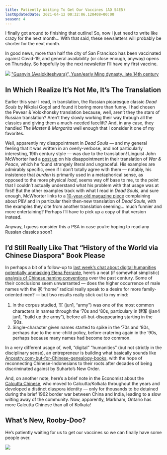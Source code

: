 ```yaml
---
title: Patiently Waiting To Get Our Vaccines (AD S4E5)
lastUpdatedDate: 2021-04-12 00:32:06.120408+00:00 
season: 4
---
```


I finally got around to finishing that outline! So, now I just need to write like crazy for the next month… With that said, these newsletters will probably be shorter for the next month.

In good news, more than half the city of San Francisco has been vaccinated against Covid-19, and general availability (or close enough, anyway) opens on Thursday. So hopefully by the next newsletter I’ll have my first vaccine.

 ![](https://buttondown-attachments.s3.us-west-2.amazonaws.com/images/4a1e06a7-c616-4eb3-b077-ce0c87d479b5.jpg)
["Guanyin (Avalokiteshvara)”, Yuan/early Ming dynasty, late 14th century](https://www.artic.edu/artworks/28158/guanyin-avalokiteshvara)

## In Which I Realize It’s Not Me, It’s The Translation

Earlier this year I read, in translation, the Russian picaresque classic *Dead Souls* by Nikolai Gogol and found it boring more than funny. I had chosen the Pevear & Volokhonsky translation because, well, aren’t they the stars of Russian translation? Aren’t they slowly working their way through all the classics and giving them a much-needed facelift? And, in any case, they handled *The Master & Margarita* well enough that I consider it one of my favorites.

Well, apparently my disappointment in *Dead Souls* — and my general feeling that it was written in an overly-verbose, and not particularly interesting, 19th century style — was due to the translation! Linguist John McWhorter had a [post up](https://johnmcwhorter.substack.com/p/pevear-and-volokhonsky-are-indeed) on his disappointment in their translation of *War & Peace*, which he found strangely literal and ungraceful. His examples are admirably specific, even if I don’t totally agree with them — notably, his insistence that *burden* is primarily used in a metaphorical sense, as opposed to the more physical *load*, seems way off base to me, to the point that I couldn’t actually understand what his problem with that usage was at first! But the other examples track with what I read in *Dead Souls*, and sure enough, McWhorter links to a [10-year-old magazine piece](https://www.commentarymagazine.com/articles/gary-morson/the-pevearsion-of-russian-literature/) complaining about P&V and in particular their then-new translation of *Dead Souls*, with the examples they cite from another translation seeming… much funnier and more entertaining? Perhaps I’ll have to pick up a copy of that version instead.

Anyway, I guess consider this a PSA in case you’re hoping to read any Russian classics soon?

## I’d Still Really Like That “History of the World via Chinese Diaspora” Book Please

In perhaps a bit of a follow-up to [last week’s chat about digital humanities potentially unmasking Elena Ferrante](https://buttondown.email/rwblickhan/archive/picking-and-choosing-elements-of-western-culture/), here’s a neat (if somewhat simplistic) [analysis of Chinese naming conventions](https://kontinentalist.com/stories/a-cultural-history-of-han-chinese-names-for-girls-and-boys-in-china) over the past century. Some of their conclusions seem unwarranted — does the higher occurrence of male names with the 家 “home” radical really speak to a desire for more family-oriented men? — but two results really stick out to my mind:

1. In the corpus studied, 军 (jun1, “army”) was one of the most common characters in names through the ‘70s and ‘80s, particulary in 建军 (jian4 jun1, “build up the army”), before all-but-disappearing starting in the ‘90s.
2. Single-character given names started to spike in the ‘70s and ‘80s, perhaps due to the one-child policy, before cratering again in the ‘90s, perhaps because many names had become *too* common.

In a very different usage of, well, “digital” “humanities” (but not strictly in the disciplinary sense), an entrepreneur is building what basically sounds like [Ancestry.com-but-for-Chinese-genealogy-books](https://restofworld.org/2021/how-technology-is-reuniting-chinese-indonesians-with-their-ancestral-names/), with the hope of reconnecting Chinese-Indonesians to their roots after decades of being discriminated against by Suharto’s New Order.

And, on another note, here’s a brief note in the Economist about the [Calcutta Chinese](https://getpocket.com/read/3290014639), who moved to Calcutta/Kolkata throughout the years and developed a distinct diaspora identity — only for thousands to be detained during the brief 1962 border war between China and India, leading to a slow wilting away of the community. Now, apparently, Markham, Ontario has more Calcutta Chinese than all of Kolkata!

## What’s New, Rooby-Doo?

He’s patiently waiting for us to get our vaccines so we can finally have some people over.

 ![](https://buttondown-attachments.s3.us-west-2.amazonaws.com/images/dae61c5f-9538-4f38-86d4-564dae184fe1.jpg)